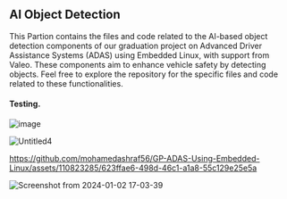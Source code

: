 ## AI Object Detection 

This Partion contains the files and code related to the AI-based object detection components of our graduation project on Advanced Driver Assistance Systems (ADAS) using Embedded Linux, with support from Valeo. These components aim to enhance vehicle safety by detecting objects. Feel free to explore the repository for the specific files and code related to these functionalities.

#### Testing.

![image](https://github.com/mohamedashraf56/GP-ADAS-Using-Embedded-Linux/assets/110823285/9c3fcb11-d0f1-43e8-b215-221daf5d5919)


![Untitled4](https://github.com/mohamedashraf56/GP-ADAS-Using-Embedded-Linux/assets/110823285/6182c155-3e91-420f-b404-134e1f216ca4)



https://github.com/mohamedashraf56/GP-ADAS-Using-Embedded-Linux/assets/110823285/623ffae6-498d-46c1-a1a8-55c129e25e5a

![Screenshot from 2024-01-02 17-03-39](https://github.com/mohamedashraf56/GP-ADAS-Using-Embedded-Linux/assets/110823285/9e6a9e74-bfde-4fb3-84bf-7b14139418e5)

